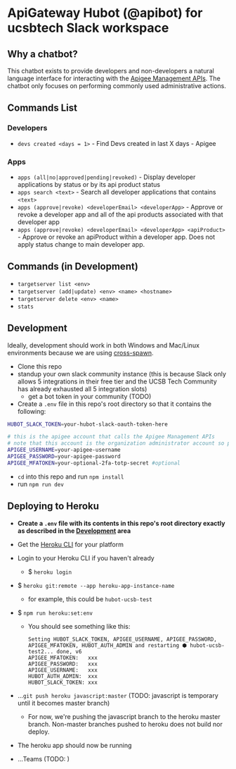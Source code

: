 # ApiGateway Hubot (@apibot) for ucsbtech Slack workspace

## Why a chatbot?

This chatbot exists to provide developers and non-developers a natural language interface for interacting with the [Apigee Management APIs](https://apidocs.apigee.com/api-reference/content/introduction). The chatbot only focuses on performing commonly used administrative actions.

## Commands List

### Developers

- `devs created <days = 1>` - Find Devs created in last X days - Apigee

### Apps

- `apps (all|no|approved|pending|revoked)` - Display developer applications by status or by its api product status
- `apps search <text>` - Search all developer applications that contains `<text>`
- `apps (approve|revoke) <developerEmail> <developerApp>` - Approve or revoke a developer app and all of the api products associated with that developer app
- `apps (approve|revoke) <developerEmail> <developerApp> <apiProduct>` - Approve or revoke an apiProduct within a developer app. Does not apply status change to main developer app.

## Commands (in Development)

- `targetserver list <env>`
- `targetserver (add|update) <env> <name> <hostname>`
- `targetserver delete <env> <name>`
- `stats`

## Development

Ideally, development should work in both Windows and Mac/Linux environments because we are using [cross-spawn](https://www.npmjs.com/package/cross-spawn).

- Clone this repo
- standup your own slack community instance (this is because Slack only allows 5 integrations in their free tier and the UCSB Tech Community has already exhausted all 5 integration slots)
  - get a bot token in your community (TODO)
- Create a `.env` file in this repo's root directory so that it contains the following:

```sh
HUBOT_SLACK_TOKEN=your-hubot-slack-oauth-token-here

# this is the apigee account that calls the Apigee Management APIs
# note that this account is the organization administrator account so please be responsible in securing these credentials
APIGEE_USERNAME=your-apigee-username
APIGEE_PASSWORD=your-apigee-password
APIGEE_MFATOKEN=your-optional-2fa-totp-secret #optional
```

- `cd` into this repo and run `npm install`
- run `npm run dev`

## Deploying to Heroku

- **Create a `.env` file with its contents in this repo's root directory exactly as described in the [Development](#Development) area**
- Get the [Heroku CLI](https://devcenter.heroku.com/articles/heroku-cli) for your platform
- Login to your Heroku CLI if you haven't already
  - \$ `heroku login`
- \$ `heroku git:remote --app heroku-app-instance-name`
  - for example, this could be `hubot-ucsb-test`
- \$ `npm run heroku:set:env`

  - You should see something like this:
    ```
    Setting HUBOT_SLACK_TOKEN, APIGEE_USERNAME, APIGEE_PASSWORD, APIGEE_MFATOKEN, HUBOT_AUTH_ADMIN and restarting ⬢ hubot-ucsb-test2... done, v6
    APIGEE_MFATOKEN:   xxx
    APIGEE_PASSWORD:   xxx
    APIGEE_USERNAME:   xxx
    HUBOT_AUTH_ADMIN:  xxx
    HUBOT_SLACK_TOKEN: xxx
    ```

- ...`git push heroku javascript:master` (TODO: javascript is temporary until it becomes master branch)
  - For now, we're pushing the javascript branch to the heroku master branch. Non-master branches pushed to heroku does not build nor deploy.
- The heroku app should now be running
- ...Teams (TODO: )
